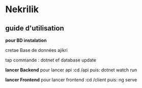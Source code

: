 # Nekrilik
## guide d'utilisation
**pour BD instalation**

cretae Base de données ajikri

tap commande : dotnet ef database update

**lancer Backend**
pour lancer api :cd /api puis:   dotnet watch run 

**lancer Frontend**
pour lancer frontend :cd /client   puis:  ng serve 
